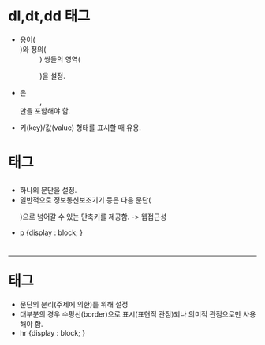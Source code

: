 # dl,dt,dd 태그
- 용어(<dt>)와 정의(<dd>) 쌍들의 영역(<dl>)을 설정.
- <dl>은 <dd>,<dt>만을 포함해야 함.
- 키(key)/값(value) 형태를 표시할 때 유용.

# <p> 태그
- 하나의 문단을 설정.
- 일반적으로 정보통신보조기기 등은 다음 문단(<p>)으로 넘어갈 수 있는 단축키를 제공함. -> 웹접근성
- p {display : block; }

# <hr /> 태그
- 문단의 분리(주제에 의한)를 위해 설정
- 대부분의 경우 수평선(border)으로 표시(표현적 관점)되나 의미적 관점으로만 사용해야 함.
- hr {display : block; }